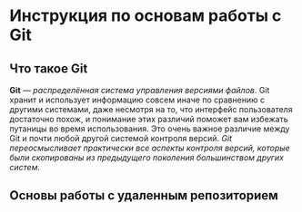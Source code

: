 #  Инструкция по основам работы с Git #

## Что такое Git ##

**Git** — *распределённая система управления версиями файлов*. 
Git хранит и использует информацию совсем иначе по сравнению с другими системами, даже несмотря на то, что интерфейс пользователя достаточно похож, и понимание этих различий поможет вам избежать путаницы во время использования.
Это очень важное различие между Git и почти любой другой системой контроля версий. _*Git* переосмысливает практически все аспекты контроля версий, которые были скопированы из предыдущего поколения большинством других систем._

## Основы работы с удаленным репозиторием ##